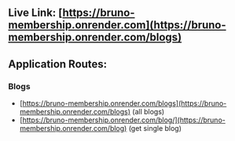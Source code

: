 ## Live Link: [https://bruno-membership.onrender.com](https://bruno-membership.onrender.com/blogs)

## Application Routes:

### Blogs

- [https://bruno-membership.onrender.com/blogs](https://bruno-membership.onrender.com/blogs) (all blogs)
- [https://bruno-membership.onrender.com/blog/](https://bruno-membership.onrender.com/blog) (get single blog)
